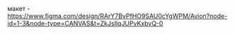 макет - https://www.figma.com/design/RArY7BvPfHO9SAU0cYgWPM/Avion?node-id=1-3&node-type=CANVAS&t=ZkJsIlqJUPvKxbvQ-0
